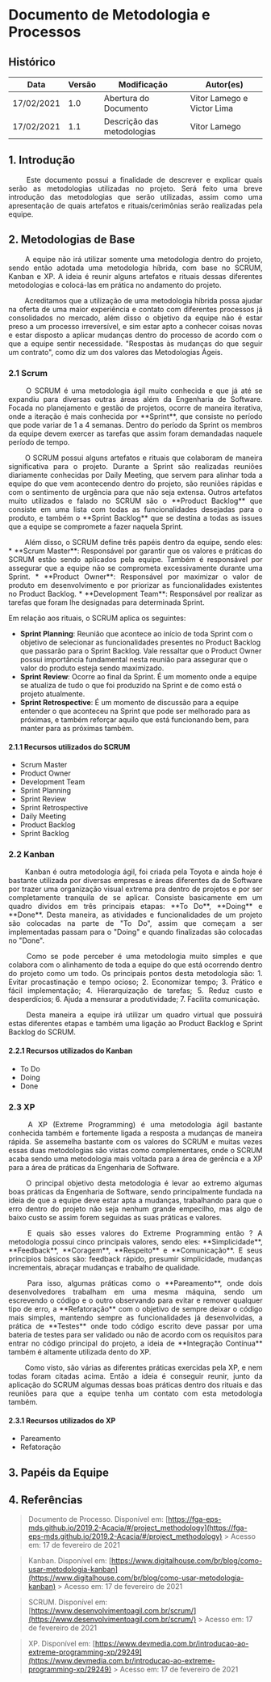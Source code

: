 # Documento de Metodologia e Processos

## Histórico
|Data|Versão|Modificação| Autor(es)
|--|--|--|--|
|17/02/2021|1.0|Abertura do Documento|Vitor Lamego e Victor Lima|  
|17/02/2021|1.1|Descrição das metodologias|Vitor Lamego|

## 1. Introdução
<p align = "justify"> &emsp;&emsp; Este documento possui a finalidade de descrever e explicar quais serão as metodologias utilizadas no projeto. Será feito uma breve introdução das metodologias que serão utilizadas, assim como uma apresentação de quais artefatos e rituais/cerimônias serão realizadas pela equipe. </p>

## 2. Metodologias de Base
<p align = "justify"> &emsp;&emsp; A equipe não irá utilizar somente uma metodologia dentro do projeto, sendo então adotada uma metodologia híbrida, com base no SCRUM, Kanban e XP. A ideia é reunir alguns artefatos e rituais dessas diferentes metodologias e colocá-las em prática no andamento do projeto. </p>

<p align = "justify"> &emsp;&emsp; Acreditamos que a utilização de uma metodologia híbrida possa ajudar na oferta de uma maior experiência e contato com diferentes processos já consolidados no mercado, além disso o objetivo da equipe não é estar preso a um processo irreversível, e sim estar apto a conhecer coisas novas e estar disposto a aplicar mudanças dentro do processo de acordo com o que a equipe sentir necessidade. "Respostas às mudanças do que seguir um contrato", como diz um dos valores das Metodologias Ágeis. </p>

### 2.1 Scrum
<p align = "justify"> &emsp;&emsp; O SCRUM é uma metodologia ágil muito conhecida e que já até se expandiu para diversas outras áreas além da Engenharia de Software. Focada no planejamento e gestão de projetos, ocorre de maneira iterativa, onde a iteração é mais conhecida por **Sprint**, que consiste no período que pode variar de 1 a 4 semanas. Dentro do período da Sprint os membros da equipe devem exercer as tarefas que assim foram demandadas naquele período de tempo. </p>

<p align = "justify"> &emsp;&emsp; O SCRUM possui alguns artefatos e rituais que colaboram de maneira significativa para o projeto. Durante a Sprint são realizadas reuniões diariamente conhecidas por Daily Meeting, que servem para alinhar toda a equipe do que vem acontecendo dentro do projeto, são reuniões rápidas e com o sentimento de urgência para que não seja extensa. Outros artefatos muito utilizados e falado no SCRUM são o **Product Backlog** que consiste em uma lista com todas as funcionalidades desejadas para o produto, e também o **Sprint Backlog** que se destina a todas as issues que a equipe se compromete a fazer naquela Sprint. </p>

<p align = "justify"> &emsp;&emsp; Além disso, o SCRUM define três papéis dentro da equipe, sendo eles:
* **Scrum Master**: Responsável por garantir que os valores e práticas do SCRUM estão sendo aplicados pela equipe. Também é responsável por assegurar que a equipe não se comprometa excessivamente durante uma Sprint.
* **Product Owner**: Responsável por maximizar o valor de produto em desenvolvimento e por priorizar as funcionalidades existentes no Product Backlog.
* **Development Team**: Responsável por realizar as tarefas que foram lhe designadas para determinada Sprint.

Em relação aos rituais, o SCRUM aplica os seguintes:
* **Sprint Planning**: Reunião que acontece ao início de toda Sprint com o objetivo de selecionar as funcionalidades presentes no Product Backlog que passarão para o Sprint Backlog. Vale ressaltar que o Product Owner possui importância fundamental nesta reunião para assegurar que o valor do produto esteja sendo maximizado.
* **Sprint Review**: Ocorre ao final da Sprint. É um momento onde a equipe se atualiza de tudo o que foi produzido na Sprint e de como está o projeto atualmente.
* **Sprint Retrospective**: É um momento de discussão para a equipe entender o que aconteceu na Sprint que pode ser melhorado para as próximas, e também reforçar aquilo que está funcionando bem, para manter para as próximas também. </p>

#### 2.1.1 Recursos utilizados do SCRUM
* Scrum Master
* Product Owner
* Development Team
* Sprint Planning
* Sprint Review
* Sprint Retrospective
* Daily Meeting
* Product Backlog
* Sprint Backlog

### 2.2 Kanban
<p align = "justify"> &emsp;&emsp; Kanban é outra metodologia ágil, foi criada pela Toyota e ainda hoje é bastante utilizada por diversas empresas e áreas diferentes da de Software por trazer uma organização visual extrema pra dentro de projetos e por ser completamente tranquila de se aplicar. Consiste basicamente em um quadro dividos em três principais etapas: **To Do**, **Doing** e **Done**. Desta maneira, as atividades e funcionalidades de um projeto são colocadas na parte de "To Do", assim que começam a ser implementadas passam para o "Doing" e quando finalizadas são colocadas no "Done". </p>

<p align = "justify"> &emsp;&emsp; Como se pode perceber é uma metodologia muito simples e que colabora com o alinhamento de toda a equipe do que está ocorrendo dentro do projeto como um todo. Os principais pontos desta metodologia são:
1. Evitar procastinação e tempo ocioso;
2. Economizar tempo;
3. Prático e fácil implementação;
4. Hierarquização de tarefas;
5. Reduz custo e desperdícios;
6. Ajuda a mensurar a produtividade;
7. Facilita comunicação. </p>

<p align = "justify"> &emsp;&emsp; Desta maneira a equipe irá utilizar um quadro virtual que possuirá estas diferentes etapas e também uma ligação ao Product Backlog e Sprint Backlog do SCRUM. </p>


#### 2.2.1 Recursos utilizados do Kanban
* To Do
* Doing
* Done

### 2.3 XP
<p align = "justify"> &emsp;&emsp; A XP (Extreme Programming) é uma metodologia ágil bastante conhecida também e fortemente ligada a resposta a mudanças de maneira rápida. Se assemelha bastante com os valores do SCRUM e muitas vezes essas duas metodologias são vistas como complementares, onde o SCRUM acaba sendo uma metodologia mais voltada para a área de gerência e a XP para a área de práticas da Engenharia de Software. </p>

<p align = "justify"> &emsp;&emsp; O principal objetivo desta metodologia é levar ao extremo algumas boas práticas da Engenharia de Software, sendo principalmente fundada na ideia de que a equipe deve estar apta a mudanças, trabalhando para que o erro dentro do projeto não seja nenhum grande empecilho, mas algo de baixo custo se assim forem seguidas as suas práticas e valores. </p>

<p align = "justify"> &emsp;&emsp; E quais são esses valores do Extreme Programming então ? A metodologia possui cinco principais valores, sendo eles: **Simplicidade**, **Feedback**, **Coragem**, **Respeito** e 
**Comunicação**. E seus princípios básicos são: feedback rápido, presumir simplicidade, mudanças incrementais, abraçar mudanças e trabalho de qualidade. </p>

<p align = "justify"> &emsp;&emsp; Para isso, algumas práticas como o **Pareamento**, onde dois desenvolvedores trabalham em uma mesma máquina, sendo um escrevendo o código e o outro observando para evitar e remover qualquer tipo de erro, a **Refatoração** com o objetivo de sempre deixar o código mais simples, mantendo sempre as funcionalidades já desenvolvidas, a prática de **Testes** onde todo código escrito deve passar por uma bateria de testes para ser validado ou não de acordo com os requisitos para entrar no código principal do projeto, a ideia de **Integração Contínua** também é altamente utilizada dento do XP. </p>

<p align = "justify"> &emsp;&emsp; Como visto, são várias as diferentes práticas exercidas pela XP, e nem todas foram citadas acima. Então a ideia é conseguir reunir, junto da aplicação do SCRUM algumas dessas boas práticas dentro dos rituais e das reuniões para que a equipe tenha um contato com esta metodologia também. </p>

#### 2.3.1 Recursos utilizados do XP
* Pareamento
* Refatoração

## 3. Papéis da Equipe

## 4. Referências

>Documento de Processo. Disponível em: [https://fga-eps-mds.github.io/2019.2-Acacia/#/project_methodology](https://fga-eps-mds.github.io/2019.2-Acacia/#/project_methodology) > Acesso em: 17 de fevereiro de 2021

>Kanban. Disponível em: [https://www.digitalhouse.com/br/blog/como-usar-metodologia-kanban](https://www.digitalhouse.com/br/blog/como-usar-metodologia-kanban) > Acesso em: 17 de fevereiro de 2021

>SCRUM. Disponível em: [https://www.desenvolvimentoagil.com.br/scrum/](https://www.desenvolvimentoagil.com.br/scrum/) > Acesso em: 17 de fevereiro de 2021

>XP. Disponível em: [https://www.devmedia.com.br/introducao-ao-extreme-programming-xp/29249](https://www.devmedia.com.br/introducao-ao-extreme-programming-xp/29249) > Acesso em: 17 de fevereiro de 2021
